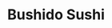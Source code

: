 ---
layout: place
title: Bushido Sushi
permalink: /florida/venice/bushido-sushi.html
stateAbbr: FL
stateName: Florida
cityName: Venice
seo:
  type: restaurant
  links: null
place_id: ChIJl-m607pbw4gRsYqEt5kEsaw
photos:
  - name: >-
      places/ChIJl-m607pbw4gRsYqEt5kEsaw/photos/AeeoHcK0kx25eZlFoh0MA6u9Wzgbd8LIwcuUbbz1wTF1NZuU-MdD6emo9QmSdMMww79ulok-jcAelfYFmTLsPPau_CVKojS0f-WniEuyMAqF0mv0Rh1KJWxwI1IvgtOj4u4JjCm0WxsMd2LNv9gX-g53WhkQNiO0tH2K5M4tWRP1vo6SYOsG8697YuB4rtTLUjopATa9BD-GKlzEiDYBaP4A1rCpzPlj0MGEXFb_HABevIUZdDAbJDvAmKj2j18_b2MCqBey_TJZwrEJ-6VqPQ3WHCyNsOwl8MBSkWL0CB0mB9rkSxFXbjAnyghIy6Q3KwjjvAljB1nROb0DvvcDl6lXUvU93xtZJdSkoxbE2ZBsG4MFgnYmgE_X6rkQf6qBY17xUx3ZnHXpkNsuZZ9jafHSALnsPP0yj6330-lC7oX35iqrEvRt
    widthPx: 4032
    heightPx: 2268
    authorAttributions:
      - displayName: M Becker
        uri: https://maps.google.com/maps/contrib/101733035012908796695
        photoUri: >-
          https://lh3.googleusercontent.com/a-/ALV-UjWNByZUE5JfpWbxEcQW_v89jTvssI_kZtGlbIp5MNchT1AIUQ_A=s100-p-k-no-mo
    flagContentUri: >-
      https://www.google.com/local/imagery/report/?cb_client=maps_api_places.places_api&image_key=!1e10!2sCIHM0ogKEICAgIC7uL-svAE&hl=en-US
    googleMapsUri: >-
      https://www.google.com/maps/place//data=!3m4!1e2!3m2!1sCIHM0ogKEICAgIC7uL-svAE!2e10!4m2!3m1!1s0x88c35bbad3bae997:0xacb10499b7848ab1
  - name: >-
      places/ChIJl-m607pbw4gRsYqEt5kEsaw/photos/AeeoHcL2Qc4TkgunUjzSFO-3VZbKo66IaXTcX_5GgTe_-vgDxW6FHRMS6CPJK8zGEVbHjPWpddSwP68Shn5WAGEhX4g6Y2_uNaBVYkPgrbUKQ3Rl3nF6F4tdg2CZu1B1UaIw8qi8N1g3qBj4YvgAHDXVjJanQ9j_vk7dj7qMr2jp9Za6EmzcFKt_2l7o1-6-oFvX5eD9R5W8xf__HDhC6lgujN4eenf1AZ162q7xiY_u5_A0rVY9IcamAQyIa2mSfTqv1OrMJ1T-eJLij2c_xC4kpvL4snRzAp5xseZXCbmkCFCVnL0MFZ5DZt3HX2nWroSmobEHnEUxlpTaPbTK9tYoMFM9KElJlxqkkUn7qkvTSRMYrRq_lvDY1cBZEKC9HmQmpu5BD1mgOdE7QMxKn9N3It3g0NmVuSr5d8_F7xvmcsD3wQKN
    widthPx: 4800
    heightPx: 3600
    authorAttributions:
      - displayName: Shawn Adams
        uri: https://maps.google.com/maps/contrib/112883475745113874726
        photoUri: >-
          https://lh3.googleusercontent.com/a-/ALV-UjVIMX0DWsg7cH3ritV2-wvxRV7orN-x_oNm4DtQBMfO29t71quG=s100-p-k-no-mo
    flagContentUri: >-
      https://www.google.com/local/imagery/report/?cb_client=maps_api_places.places_api&image_key=!1e10!2sCIHM0ogKEICAgICdxaCB8wE&hl=en-US
    googleMapsUri: >-
      https://www.google.com/maps/place//data=!3m4!1e2!3m2!1sCIHM0ogKEICAgICdxaCB8wE!2e10!4m2!3m1!1s0x88c35bbad3bae997:0xacb10499b7848ab1
  - name: >-
      places/ChIJl-m607pbw4gRsYqEt5kEsaw/photos/AeeoHcJBLWG8s4B8f-xukpogw4-2U-GCfUC9MLeaaZwZdhEsQ-lY8xgVMonBhdvzswS_Z1Za48G5fN_h2jcekE2t7E5fWQo8hvxcy062jIuwFR78yzDIfA5b1PhK_j28ENj0Vsv1WLSjTntlkkrYU2LHZIimZvMqbqb6YfQ1B3Yzx0IqnGlqZ9Da8EnGOn7ho_cpUvXI9SizQWjbKZb_dZYrd_5TIUDZdbqB1QX6L8ZLCIOf5lfwCPyM5QturGL1IZxvTDvbiCE9J8R3SNSQn1lIyA6JSdnb92puvm__B73KJE9pkYDNfcb-KKNfnzZFxA2hbGO4PE53b5ZcDMFFZp-EBYFkMPYg3PaVdWZHRWnFIYTSEqHj0HYOvXF5Bld_JxNEuuWzZa-Z_nst_T-9gaIdcQPr6vjPsF5ZCXLWPxMDBxgG7A
    widthPx: 4000
    heightPx: 3000
    authorAttributions:
      - displayName: K G
        uri: https://maps.google.com/maps/contrib/107604638044831014493
        photoUri: >-
          https://lh3.googleusercontent.com/a-/ALV-UjVN_JApXHPRWQGkqnvGREYyPmjnopjSUtRltXRLegs_OZS5DUIM=s100-p-k-no-mo
    flagContentUri: >-
      https://www.google.com/local/imagery/report/?cb_client=maps_api_places.places_api&image_key=!1e10!2sCIHM0ogKEICAgICD2-mpLA&hl=en-US
    googleMapsUri: >-
      https://www.google.com/maps/place//data=!3m4!1e2!3m2!1sCIHM0ogKEICAgICD2-mpLA!2e10!4m2!3m1!1s0x88c35bbad3bae997:0xacb10499b7848ab1
  - name: >-
      places/ChIJl-m607pbw4gRsYqEt5kEsaw/photos/AeeoHcKhX4tMq52BAHsxC-tLIkioSXC81-Gg0dkNvSU7ER1cY9g2ZIGpTXOn3ToekpiqDRoldWkuEnPsR_q-smpcwLMM35swCdzLIMtfM-S0HICINDtR-Axrzc061dMvSx8dDJmqF1YEPWdNamkcjIHoGY3k4jaQk-CRiLXi6PbXnGD0qHkzTFzCLi3O09bI__k38MAfbeL7MZyAKOrZefzZilDm-3VfnMk7PLLCyd2BlUoPNtVpR3rQ1245WCvw4j7ixltDsa11CVl-aavUoALd2uWdVcfoksgLfLUyTsvP9Yqz_EaXtHiTQwyvfvIsGk-OrVYcD9Xx-3SeMbynVxzTeqecTK0I1RltLkNhLC9RILuSPsY7XWjtQJDW5P7-uNSGkyj0mx6BTibGyJJjJkbrmfDB-m5bRviX_pC5PGwkpp_Uq9c
    widthPx: 3024
    heightPx: 4032
    authorAttributions:
      - displayName: Westin Wilson
        uri: https://maps.google.com/maps/contrib/108893795803887146243
        photoUri: >-
          https://lh3.googleusercontent.com/a-/ALV-UjW9_CWPfZt2EVERBOMfuDp-9jIpOmJ0Kp-6WA7GP1Qe9icrE39n=s100-p-k-no-mo
    flagContentUri: >-
      https://www.google.com/local/imagery/report/?cb_client=maps_api_places.places_api&image_key=!1e10!2sCIHM0ogKEICAgIDllbyBjgE&hl=en-US
    googleMapsUri: >-
      https://www.google.com/maps/place//data=!3m4!1e2!3m2!1sCIHM0ogKEICAgIDllbyBjgE!2e10!4m2!3m1!1s0x88c35bbad3bae997:0xacb10499b7848ab1
  - name: >-
      places/ChIJl-m607pbw4gRsYqEt5kEsaw/photos/AeeoHcJMA-NmQiQ0v0ytf_AaKzzwfDEELd3MxtwGSbZ3wx-UwHFxDnowngqsyio48BOdyANwA_l75jouhxZpNB3glSL2l6ruemtGVOUnm1ooE5d-lYc3x0dpY8zKn0PnSmXID30dqz3GAULPwPR49ep3fd9QEBlr69WK39uO6B4FYR9Dmm2_iYr1snQ0qKV9S--ifKWj5FoK-rwjKXzT_DIeDNAOPcpG311MZM4l7DBhEWU561m0D0rd4Bg1p5eaEuYW2o8hsCTica7UmM8PyzWOyNpI3LqFMN30Imd-HOjKDrZVN7BAwQs7jzfKj8JgSI3UfhMDXQ8MoG7DsfuRlhDgAdk1gFtYL6JHo5o1HGin3gSCFfm2sGrfXOkpQXTgAIMZ__R9MkM9DpTLIePjE4dx-RsFNDThlen7K_79b1K9gKfK9Q
    widthPx: 3024
    heightPx: 4032
    authorAttributions:
      - displayName: Anton Kovalenko
        uri: https://maps.google.com/maps/contrib/112228773444409275873
        photoUri: >-
          https://lh3.googleusercontent.com/a-/ALV-UjWCZ2U1kVvdwnXgjOQsWssLF7IMhZOqDIpdT_qpSQ14a12g5igC=s100-p-k-no-mo
    flagContentUri: >-
      https://www.google.com/local/imagery/report/?cb_client=maps_api_places.places_api&image_key=!1e10!2sCIHM0ogKEICAgIDu_7XXDQ&hl=en-US
    googleMapsUri: >-
      https://www.google.com/maps/place//data=!3m4!1e2!3m2!1sCIHM0ogKEICAgIDu_7XXDQ!2e10!4m2!3m1!1s0x88c35bbad3bae997:0xacb10499b7848ab1
  - name: >-
      places/ChIJl-m607pbw4gRsYqEt5kEsaw/photos/AeeoHcLCkYEdy2ugxMb22ECkWjA8q8sg4GyfliQERvbalraJThwRtLUaLXL-O2ou2V1lR04uzhVkrX7OckfG8I4sz6lTs4dJKgu-qwSSBAkaC312RtALJ5uYF_rDhsfWRNTkLuE9XpYwHsud22SP0fUIq0sZUqyhuPNqg76Sujca5Pm45cPS3U7PCIrJvuJw0tylkYYMpoLbQ9V1QNCilocMP7gvHnfl_5qhirNGrcIL19cWgkg8RIGua0G8kT3Ji_BV7QMO2WK9XHAGI7h-Y5NdfwnWyCuv_QO5OVQ2sAvscW2zkxaBxtMPWrLAnQ9YCiWZzsKlxXEGM2Xdf7hYKKv73qDYMUqi-IDEga9J6Q7EwgvD5dSZb-E8Ff8qhEC-rjNTbz87ft_p7jKjz0mSJC34f4YhxC8oEAJrrKH52I_VZr-GwrM
    widthPx: 4800
    heightPx: 3600
    authorAttributions:
      - displayName: Dana
        uri: https://maps.google.com/maps/contrib/101783792006184529765
        photoUri: >-
          https://lh3.googleusercontent.com/a-/ALV-UjX6RaIOc_koQwQKlPOSJPQ6qtMI-2qDhaRZgiqc-duMbiGt9MHMXw=s100-p-k-no-mo
    flagContentUri: >-
      https://www.google.com/local/imagery/report/?cb_client=maps_api_places.places_api&image_key=!1e10!2sCIHM0ogKEICAgIC7yeDd1gE&hl=en-US
    googleMapsUri: >-
      https://www.google.com/maps/place//data=!3m4!1e2!3m2!1sCIHM0ogKEICAgIC7yeDd1gE!2e10!4m2!3m1!1s0x88c35bbad3bae997:0xacb10499b7848ab1
  - name: >-
      places/ChIJl-m607pbw4gRsYqEt5kEsaw/photos/AeeoHcLvm5wF6AFRgdnfKMD61IwmLV2oQ2CC2-49IO9V9BfokPG3IDyJ_ooB21l03joojOCJ63kylA6dgQ712d2tZMZwSj9pFhMW_VptvcmafXt5RW1EdrDXYXcu5-KzGFzPqQVSwlLCBZWNRQXVa0JVl-ju1WHCpDewHgbl2bqRaESLi_4502HQLcykzcuKDhAlEfyO-oWTkGq0w9cq3hPBGyRmDapK-FVGwwKbSlgvEInusgR7_hNPsavEcUBuKhx7IRdyQCmTUXYR9YRwarE81lHJLH6yprguXeqmevKLDTEQbDIpA7M2RaWV7EdLyZz6zFbZYFAxjVQO6uzDsLtsqsdnbapCIE-7PXVe_vDKngkcsi3SaaA0n2WpGDZzxgmhCY4rVfARja4uo92ZL0sHQY7KWBfKth1baNu6Ivg0RBpXHoI
    widthPx: 3024
    heightPx: 4032
    authorAttributions:
      - displayName: TJ BASDEO
        uri: https://maps.google.com/maps/contrib/112662707024464110292
        photoUri: >-
          https://lh3.googleusercontent.com/a/ACg8ocJ3n-PGPQFaZBm7lMx3VzA4NaPaqWQ-TTAKd8qX3xaCyqUuPWc=s100-p-k-no-mo
    flagContentUri: >-
      https://www.google.com/local/imagery/report/?cb_client=maps_api_places.places_api&image_key=!1e10!2sCIHM0ogKEICAgIDh-fmpkgE&hl=en-US
    googleMapsUri: >-
      https://www.google.com/maps/place//data=!3m4!1e2!3m2!1sCIHM0ogKEICAgIDh-fmpkgE!2e10!4m2!3m1!1s0x88c35bbad3bae997:0xacb10499b7848ab1
  - name: >-
      places/ChIJl-m607pbw4gRsYqEt5kEsaw/photos/AeeoHcIcfDlzlUlTXaKuJE2kr09WpKGEzuagXiZMJgHQ-ocNd4zObPc8ENgf564G2OZVUEvbDvOH63q0667TPaNbiE9KDJWwO0mbe7z5S0gE1fhrBTMBX5Lj7sIa_taCCp9Ia3R8OJQvGwqb9GDR_wd9XDfNo8u4qi7ql4Kv0Hj7AJk_Oyh5NvR4-LQBX80XGWuLeWzlgiqTfQDige2QtPCY8X6rgseQGT2RWj3rQ94JGCHhZ5sht3TJkkDkb6wybgDgP3RErIW2Kui_fKRmY2f1PZT3nP7K6ZLChtzPoqLUq4m2KuKRpREnelp6376_ttoHaDotwoCj-70lvD4YVy7fco8WzKWxDYTBmMKzwsfFg2qYWLAqnYi83G9oe5_FmOoxeRlxrmuNCAikjpfw4_4DMz78jExklhrTUswqt4fm2ZyUUw
    widthPx: 3024
    heightPx: 4032
    authorAttributions:
      - displayName: Jennifer McDonald
        uri: https://maps.google.com/maps/contrib/110475054612658285567
        photoUri: >-
          https://lh3.googleusercontent.com/a-/ALV-UjXrBr3n7U2jKZEqzDZT1mpDrVQyM5NmXKX3AGIX0zBKxaQSKAU=s100-p-k-no-mo
    flagContentUri: >-
      https://www.google.com/local/imagery/report/?cb_client=maps_api_places.places_api&image_key=!1e10!2sCIHM0ogKEICAgIDjmuSxLg&hl=en-US
    googleMapsUri: >-
      https://www.google.com/maps/place//data=!3m4!1e2!3m2!1sCIHM0ogKEICAgIDjmuSxLg!2e10!4m2!3m1!1s0x88c35bbad3bae997:0xacb10499b7848ab1
  - name: >-
      places/ChIJl-m607pbw4gRsYqEt5kEsaw/photos/AeeoHcL2zzY6DfCU37QYJIzog86jCpYrjAfw4jWr4S44rf_TZ9hVp7UmJFbu3dGNvlmExHc75fYIbU86GuFFgTU99yScZFz47u-wccH7X0S3yuZCrqZ3lY2iK2PI9NeaB2TVxC1cslGUuAYnN_lVps3JWCFD6JuMkq68QnNoayHaodYSeXZ-HJwb1zGHGOLt99U_RRCyzBRW9sNMeUYAyr7xsjBVQk3rniQ10zorcuQXzQbs2R066uD419Da4q_-EbZqh65MNpF0FRfc01ElSK3bC_yMqhzqNZhumdUlmcNQAudqOm4H5fVQo6nNiCBYNZRCCCYcdGPRSHCSEtxWhlO3JdpaqukDUcy9uLhTKmpO9AVGfPz-syuL9wIMSaXOuSf_79DW19FNt_oFpr2scFzpO8J6lgcHZjpPXrC6aiAZJNeoaA
    widthPx: 4032
    heightPx: 2268
    authorAttributions:
      - displayName: M Becker
        uri: https://maps.google.com/maps/contrib/101733035012908796695
        photoUri: >-
          https://lh3.googleusercontent.com/a-/ALV-UjWNByZUE5JfpWbxEcQW_v89jTvssI_kZtGlbIp5MNchT1AIUQ_A=s100-p-k-no-mo
    flagContentUri: >-
      https://www.google.com/local/imagery/report/?cb_client=maps_api_places.places_api&image_key=!1e10!2sCIHM0ogKEICAgIC7uL-sfA&hl=en-US
    googleMapsUri: >-
      https://www.google.com/maps/place//data=!3m4!1e2!3m2!1sCIHM0ogKEICAgIC7uL-sfA!2e10!4m2!3m1!1s0x88c35bbad3bae997:0xacb10499b7848ab1
  - name: >-
      places/ChIJl-m607pbw4gRsYqEt5kEsaw/photos/AeeoHcKpcu3yLvt7C1WOP3S-P-bNXafGkntsO_JfpcH5PLuUJz56nG3Jo1KFLJFuymS3t9ZGHxgSe3xuZ9u6pm2C2Av0enxGLBkv4voh5EHbIjPQtDO8Hkdcn1CqZXWPfbhERWyMM-G3YaGrAXJGgbdWhhV8-otH50_wZIxQZZtOpCVIikry1mqjLj7_C67HvcZmxKSmzDsl2BHT991VAir4cPuvCLa63-HDOePpiIX3vK7JbvZ5vaVzYuBOMMARmkJDtwKz39EH8eUpLWSuMgj1-wZup6hpfS2KW2PvbIAG9V6_uUczDtfm3Dm9kLvK7ENK8ZjZz3RRHBxu22iJfcF1XiaxEey8aAhFMxBGMsxlz1HyJqElDQDqSw22Oga5BmEwun-RAv7p0eC7lwLAQ0v6NKx7asNBjSQxoH-0NIeWUEdxkw
    widthPx: 3600
    heightPx: 4800
    authorAttributions:
      - displayName: Chloe Swift
        uri: https://maps.google.com/maps/contrib/104795451338757999507
        photoUri: >-
          https://lh3.googleusercontent.com/a/ACg8ocLdR0dLWIZKtGgLv45bd962dTf3XOqEaewDpMP682WHZt2Ufw=s100-p-k-no-mo
    flagContentUri: >-
      https://www.google.com/local/imagery/report/?cb_client=maps_api_places.places_api&image_key=!1e10!2sCIHM0ogKEICAgMDI1ajkGw&hl=en-US
    googleMapsUri: >-
      https://www.google.com/maps/place//data=!3m4!1e2!3m2!1sCIHM0ogKEICAgMDI1ajkGw!2e10!4m2!3m1!1s0x88c35bbad3bae997:0xacb10499b7848ab1
address: 125 W Venice Ave, Venice, FL 34285, USA
street: 125 W Venice Ave
city: Venice
state: FL
zip: '34285'
country: USA
neighborhood: null
latitude: '27.099639'
longitude: '-82.444969'
accessibility_options:
  wheelchairAccessibleParking: true
  wheelchairAccessibleRestroom: true
  wheelchairAccessibleSeating: true
business_status: OPERATIONAL
name: Bushido Sushi
google_maps_links:
  directionsUri: >-
    https://www.google.com/maps/dir//''/data=!4m7!4m6!1m1!4e2!1m2!1m1!1s0x88c35bbad3bae997:0xacb10499b7848ab1!3e0
  placeUri: https://maps.google.com/?cid=12443732303656815281
  writeAReviewUri: >-
    https://www.google.com/maps/place//data=!4m3!3m2!1s0x88c35bbad3bae997:0xacb10499b7848ab1!12e1
  reviewsUri: >-
    https://www.google.com/maps/place//data=!4m4!3m3!1s0x88c35bbad3bae997:0xacb10499b7848ab1!9m1!1b1
  photosUri: >-
    https://www.google.com/maps/place//data=!4m3!3m2!1s0x88c35bbad3bae997:0xacb10499b7848ab1!10e5
primary_type: Japanese Restaurant
opening_hours:
  regular: null
  current: null
secondary_opening_hours:
  regular:
    weekdayDescriptions: null
    type: null
  current:
    weekdayDescriptions: null
    type: null
phone: null
price_level: null
price_range: null
rating: null
rating_count: 0
website: null
description: >-
  Discover Bushido Sushi in Venice, Florida$$$Bushido Sushi in Venice, Florida,
  offers a delightful escape into authentic Japanese cuisine, set against a
  charming coastal backdrop that enhances the dining experience. This welcoming
  spot features accessible amenities like wheelchair-friendly parking,
  restrooms, and seating, making it easy for everyone to enjoy a comfortable
  meal. The menu highlights fresh, traditional dishes that capture the essence
  of Japanese flavors, perfect for those seeking top-rated sushi options in a
  relaxed environment. With its cozy atmosphere ideal for casual outings or
  group gatherings, it's a go-to choice for exploring Japanese dining spots near
  you. Whether you're in the mood for innovative rolls or classic preparations,
  this restaurant provides a satisfying blend of taste and tranquility.
generative_summary: >-
  Discover Bushido Sushi in Venice, Florida$$$Bushido Sushi in Venice, Florida,
  offers a delightful escape into authentic Japanese cuisine, set against a
  charming coastal backdrop that enhances the dining experience. This welcoming
  spot features accessible amenities like wheelchair-friendly parking,
  restrooms, and seating, making it easy for everyone to enjoy a comfortable
  meal. The menu highlights fresh, traditional dishes that capture the essence
  of Japanese flavors, perfect for those seeking top-rated sushi options in a
  relaxed environment. With its cozy atmosphere ideal for casual outings or
  group gatherings, it's a go-to choice for exploring Japanese dining spots near
  you. Whether you're in the mood for innovative rolls or classic preparations,
  this restaurant provides a satisfying blend of taste and tranquility.
generative_disclosure: Summarized by AI using the Grok-3-Mini model.
reviews: null
review_summary: >-
  What Visitors Are Saying$$$From what people share about Bushido Sushi, the
  overall vibe is positive, with many praising the fresh flavors and inviting
  setup that make it a solid pick for sushi lovers. Folks often mention enjoying
  the authentic touches and welcoming feel, which add to a laid-back dining
  experience without any major letdowns. It's commonly noted as a great spot for
  trying quality Japanese fare, especially if you're looking for reliable sushi
  places close to home. While specific feedback varies, the general consensus
  leans toward it being a worthwhile stop for a casual meal, with highlights on
  the approachable atmosphere and solid food options. Overall, it comes across
  as a dependable choice that keeps things enjoyable and hassle-free for anyone
  dropping by.
review_disclosure: Summarized by AI using the Grok-3-Mini model.
parking_options: null
payment_options: null
allow_dogs: null
curbside_pickup: null
delivery: null
dine_in: null
good_for_children: null
good_for_groups: null
good_for_sports: null
live_music: null
menu_for_children: null
outdoor_seating: null
reservable: null
restroom: null
serves_beer: null
serves_breakfast: null
serves_brunch: null
serves_cocktails: null
serves_coffee: null
serves_dinner: null
serves_dessert: null
serves_lunch: null
serves_vegetarian_food: null
serves_wine: null
takeout: null
update_category: pro
places_description: null

---